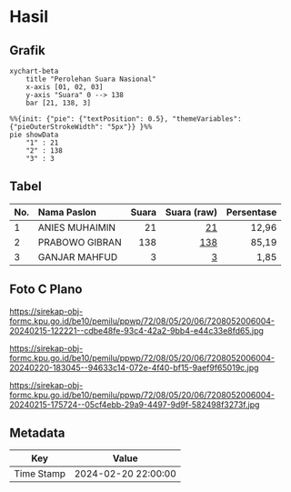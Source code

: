 # Hasil

## Grafik

```mermaid
xychart-beta
    title "Perolehan Suara Nasional"
    x-axis [01, 02, 03]
    y-axis "Suara" 0 --> 138
    bar [21, 138, 3]
```

```mermaid
%%{init: {"pie": {"textPosition": 0.5}, "themeVariables": {"pieOuterStrokeWidth": "5px"}} }%%
pie showData
    "1" : 21
    "2" : 138
    "3" : 3
```

## Tabel

| No. | Nama Paslon    | Suara | Suara (raw) | Persentase |
|:--- |:-------------- | -----:| -----------:| ----------:|
| 1   | ANIES MUHAIMIN | 21    | [21][p-1]   | 12,96      |
| 2   | PRABOWO GIBRAN | 138   | [138][p-2]  | 85,19      |
| 3   | GANJAR MAHFUD  | 3     | [3][p-3]    | 1,85       |


[p-1]: https://github.com/gigit-pemilu/pemilu-2024/blob/main/pilpres/hitung-suara/sub/72-sulawesi-tengah/sub/08-parigi-moutong/sub/05-tomini/sub/2006-tomini/sub/004-tps/sub/paslon-1.txt
[p-2]: https://github.com/gigit-pemilu/pemilu-2024/blob/main/pilpres/hitung-suara/sub/72-sulawesi-tengah/sub/08-parigi-moutong/sub/05-tomini/sub/2006-tomini/sub/004-tps/sub/paslon-2.txt
[p-3]: https://github.com/gigit-pemilu/pemilu-2024/blob/main/pilpres/hitung-suara/sub/72-sulawesi-tengah/sub/08-parigi-moutong/sub/05-tomini/sub/2006-tomini/sub/004-tps/sub/paslon-3.txt

## Foto C Plano

https://sirekap-obj-formc.kpu.go.id/be10/pemilu/ppwp/72/08/05/20/06/7208052006004-20240215-122221--cdbe48fe-93c4-42a2-9bb4-e44c33e8fd65.jpg

https://sirekap-obj-formc.kpu.go.id/be10/pemilu/ppwp/72/08/05/20/06/7208052006004-20240220-183045--94633c14-072e-4f40-bf15-9aef9f65019c.jpg

https://sirekap-obj-formc.kpu.go.id/be10/pemilu/ppwp/72/08/05/20/06/7208052006004-20240215-175724--05cf4ebb-29a9-4497-9d9f-582498f3273f.jpg


## Metadata

| Key        | Value               |
| ---------- | ------------------- |
| Time Stamp | 2024-02-20 22:00:00 |



